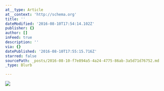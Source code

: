 ```yaml
---
at__type: Article
at__context: 'http://schema.org'
title: ''
dateModified: '2016-08-10T17:54:14.102Z'
publisher: {}
author: []
inFeed: true
description: ''
via: {}
datePublished: '2016-08-10T17:55:15.716Z'
starred: false
sourcePath: _posts/2016-08-10-f7e894a5-4a24-4775-86ab-3a5d71d76752.md
_type: Blurb

---
```

![](https://the-grid-user-content.s3-us-west-2.amazonaws.com/da63bd48-6dc9-4666-9fd8-8a2b8a625527.jpg)